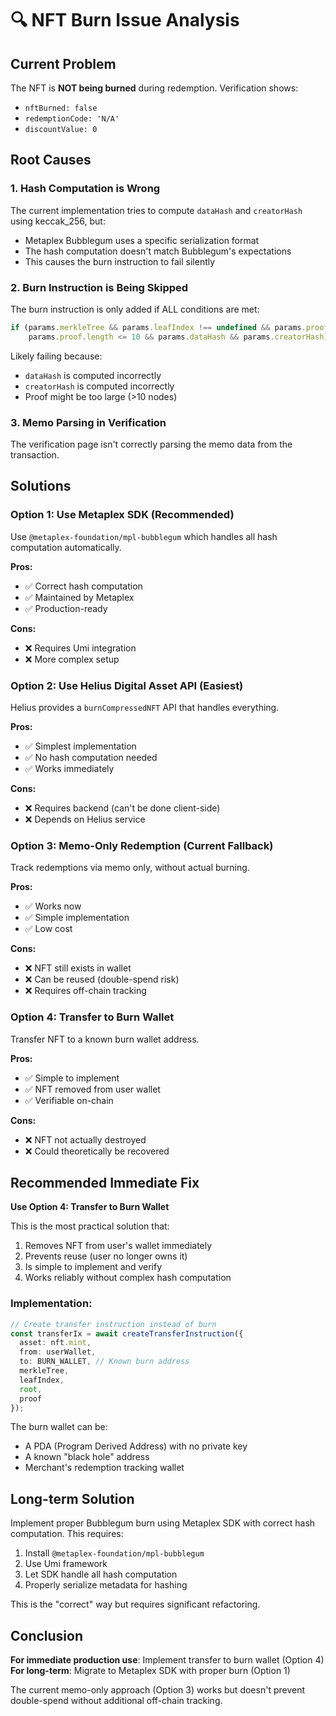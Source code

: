 # 🔍 NFT Burn Issue Analysis

## Current Problem

The NFT is **NOT being burned** during redemption. Verification shows:
- `nftBurned: false`
- `redemptionCode: 'N/A'`  
- `discountValue: 0`

## Root Causes

### 1. **Hash Computation is Wrong**
The current implementation tries to compute `dataHash` and `creatorHash` using keccak_256, but:
- Metaplex Bubblegum uses a specific serialization format
- The hash computation doesn't match Bubblegum's expectations
- This causes the burn instruction to fail silently

### 2. **Burn Instruction is Being Skipped**
The burn instruction is only added if ALL conditions are met:
```typescript
if (params.merkleTree && params.leafIndex !== undefined && params.proof && 
    params.proof.length <= 10 && params.dataHash && params.creatorHash)
```

Likely failing because:
- `dataHash` is computed incorrectly
- `creatorHash` is computed incorrectly
- Proof might be too large (>10 nodes)

### 3. **Memo Parsing in Verification**
The verification page isn't correctly parsing the memo data from the transaction.

## Solutions

### Option 1: Use Metaplex SDK (Recommended)
Use `@metaplex-foundation/mpl-bubblegum` which handles all hash computation automatically.

**Pros:**
- ✅ Correct hash computation
- ✅ Maintained by Metaplex
- ✅ Production-ready

**Cons:**
- ❌ Requires Umi integration
- ❌ More complex setup

### Option 2: Use Helius Digital Asset API (Easiest)
Helius provides a `burnCompressedNFT` API that handles everything.

**Pros:**
- ✅ Simplest implementation
- ✅ No hash computation needed
- ✅ Works immediately

**Cons:**
- ❌ Requires backend (can't be done client-side)
- ❌ Depends on Helius service

### Option 3: Memo-Only Redemption (Current Fallback)
Track redemptions via memo only, without actual burning.

**Pros:**
- ✅ Works now
- ✅ Simple implementation
- ✅ Low cost

**Cons:**
- ❌ NFT still exists in wallet
- ❌ Can be reused (double-spend risk)
- ❌ Requires off-chain tracking

### Option 4: Transfer to Burn Wallet
Transfer NFT to a known burn wallet address.

**Pros:**
- ✅ Simple to implement
- ✅ NFT removed from user wallet
- ✅ Verifiable on-chain

**Cons:**
- ❌ NFT not actually destroyed
- ❌ Could theoretically be recovered

## Recommended Immediate Fix

**Use Option 4: Transfer to Burn Wallet**

This is the most practical solution that:
1. Removes NFT from user's wallet immediately
2. Prevents reuse (user no longer owns it)
3. Is simple to implement and verify
4. Works reliably without complex hash computation

### Implementation:

```typescript
// Create transfer instruction instead of burn
const transferIx = await createTransferInstruction({
  asset: nft.mint,
  from: userWallet,
  to: BURN_WALLET, // Known burn address
  merkleTree,
  leafIndex,
  root,
  proof
});
```

The burn wallet can be:
- A PDA (Program Derived Address) with no private key
- A known "black hole" address
- Merchant's redemption tracking wallet

## Long-term Solution

Implement proper Bubblegum burn using Metaplex SDK with correct hash computation. This requires:

1. Install `@metaplex-foundation/mpl-bubblegum`
2. Use Umi framework
3. Let SDK handle all hash computation
4. Properly serialize metadata for hashing

This is the "correct" way but requires significant refactoring.

## Conclusion

**For immediate production use**: Implement transfer to burn wallet (Option 4)
**For long-term**: Migrate to Metaplex SDK with proper burn (Option 1)

The current memo-only approach (Option 3) works but doesn't prevent double-spend without additional off-chain tracking.

